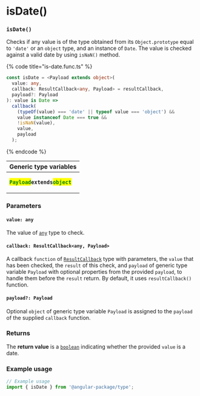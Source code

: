 # isDate()

### `isDate()`

Checks if any value is of the type obtained from its `Object.prototype` equal to `'date'` or an `object` type, and an instance of `Date`. The value is checked against a valid date by using `isNaN()` method.

{% code title="is-date.func.ts" %}
```typescript
const isDate = <Payload extends object>(
  value: any,
  callback: ResultCallback<any, Payload> = resultCallback,
  payload?: Payload
): value is Date =>
  callback(
    (typeOf(value) === 'date' || typeof value === 'object') &&
    value instanceof Date === true &&
    !isNaN(value),
    value,
    payload
  );
```
{% endcode %}

| Generic type variables                                                                                                                                                                        |
| --------------------------------------------------------------------------------------------------------------------------------------------------------------------------------------------- |
| <p><mark style="color:green;"><strong><code>Payload</code></strong></mark><strong><code>extends</code></strong><mark style="color:green;"><strong><code>object</code></strong></mark><br></p> |

### Parameters

#### `value: any`

The value of [`any`](https://www.typescriptlang.org/docs/handbook/2/everyday-types.html#any) type to check.

#### `callback: ResultCallback<any, Payload>`

A callback `function` of [`ResultCallback`](../types/resultcallback.md) type with parameters, the `value` that has been checked, the `result` of this check, and `payload` of generic type variable `Payload` with optional properties from the provided `payload`, to handle them before the `result` return. By default, it uses `resultCallback()` function.

#### `payload?: Payload`

Optional `object` of generic type variable `Payload` is assigned to the `payload` of the supplied `callback` function.

### Returns

The **return value** is a [`boolean`](https://developer.mozilla.org/en-US/docs/Web/JavaScript/Reference/Global\_Objects/Boolean) indicating whether the provided `value` is a date.

### Example usage

```typescript
// Example usage
import { isDate } from '@angular-package/type';

```

